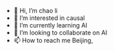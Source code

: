 - 👋 Hi, I’m chao li
- 👀 I’m interested in causal
- 🌱 I’m currently learning AI
- 💞️ I’m looking to collaborate on AI
- 📫 How to reach me Beijing,

<!---
chaoli314/chaoli314 is a ✨ special ✨ repository because its `README.md` (this file) appears on your GitHub profile.
You can click the Preview link to take a look at your changes.
--->
